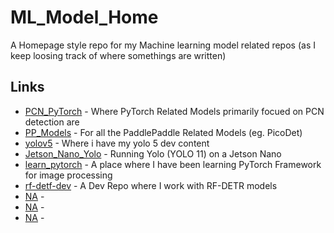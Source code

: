 # ML_Model_Home

A Homepage style repo for my Machine learning model related repos (as I keep loosing track of where somethings are written)

## Links

- [PCN_PyTorch](https://github.com/robert-stevenson-1/PCN_PyTorch) - Where PyTorch Related Models primarily focued on PCN detection are
- [PP_Models](https://github.com/robert-stevenson-1/PP_Models) - For all the PaddlePaddle Related Models (eg. PicoDet)
- [yolov5](https://github.com/robert-stevenson-1/yolov5) - Where i have my yolo 5 dev content
- [Jetson_Nano_Yolo](https://github.com/robert-stevenson-1/Jetson_Nano_Yolo) - Running Yolo (YOLO 11) on a Jetson Nano 
- [learn_pytorch](https://github.com/robert-stevenson-1/learn_pytorch) - A place where I have been learning PyTorch Framework for image processing 
- [rf-detf-dev](https://github.com/robert-stevenson-1/rf-detf-dev) - A Dev Repo where I work with RF-DETR models 
- [NA]() - 
- [NA]() - 
- [NA]() - 
